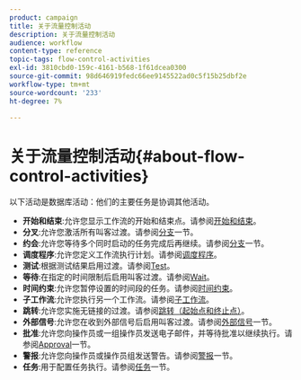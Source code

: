 ```yaml
---
product: campaign
title: 关于流量控制活动
description: 关于流量控制活动
audience: workflow
content-type: reference
topic-tags: flow-control-activities
exl-id: 3810cbd0-159c-4161-b568-1f61dcea0300
source-git-commit: 98d646919fedc66ee9145522ad0c5f15b25dbf2e
workflow-type: tm+mt
source-wordcount: '233'
ht-degree: 7%

---
```


# 关于流量控制活动{#about-flow-control-activities}

以下活动是数据库活动：他们的主要任务是协调其他活动。

* **开始和结束**:允许您显示工作流的开始和结束点。请参阅[开始和结束](../../workflow/using/start-and-end.md)。
* **分叉**:允许您激活所有叫客过渡。请参阅[分支](../../workflow/using/fork.md)一节。
* **约会**:允许您等待多个同时启动的任务完成后再继续。请参阅[分支](../../workflow/using/fork.md)一节。
* **调度程序**:允许您定义工作流执行计划。请参阅[调度程序](../../workflow/using/scheduler.md)。
* **测试**:根据测试结果启用过渡。请参阅[Test](../../workflow/using/test.md)。
* **等待**:在指定的时间限制后启用叫客过渡。请参阅[Wait](../../workflow/using/wait.md)。
* **时间约束**:允许您暂停设置的时间段的任务。请参阅[时间约束](../../workflow/using/time-constraint.md)。
* **子工作流**:允许您执行另一个工作流。请参阅[子工作流](../../workflow/using/sub-workflow.md)。
* **跳转**:允许您实施无链接的过渡。请参阅[跳转（起始点和终止点）](../../workflow/using/jump--start-point-and-end-point-.md)。
* **外部信号**:允许您在收到外部信号后启用叫客过渡。请参阅[外部信号](../../workflow/using/external-signal.md)一节。
* **批准**:允许您向操作员或一组操作员发送电子邮件，并等待批准以继续执行。请参阅[Approval](../../workflow/using/approval.md)一节。
* **警报**:允许您向操作员或操作员组发送警告。请参阅[警报](../../workflow/using/alert.md)一节。
* **任务**:用于配置任务执行。请参阅[任务](../../workflow/using/task.md)一节。

